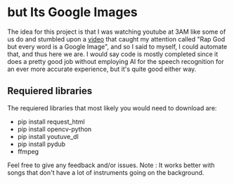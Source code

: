 ﻿# but Its Google Images
The idea for this project is that I was watching youtube at 3AM like some of us do and stumbled upon a [video](https://www.youtube.com/watch?v=hJvK3WVyIfw&t=263s) that caught my attention called "Rap God but every word is a Google Image", and so I said to myself, I could automate that, and thus here we are.
I would say code is mostly completed since it does a pretty good job without employing AI for the speech recognition for an ever more accurate experience, but it's quite good either way. 


## Requiered libraries
The requiered libraries that most likely you would need to download are:
* pip install request_html
* pip install opencv-python
* pip install youtuve_dl
* pip install pydub
* ffmpeg


Feel free to give any feedback and/or issues.
Note : It works better with songs that don't have a lot of instruments going on the background.

```python:/main.py
```
